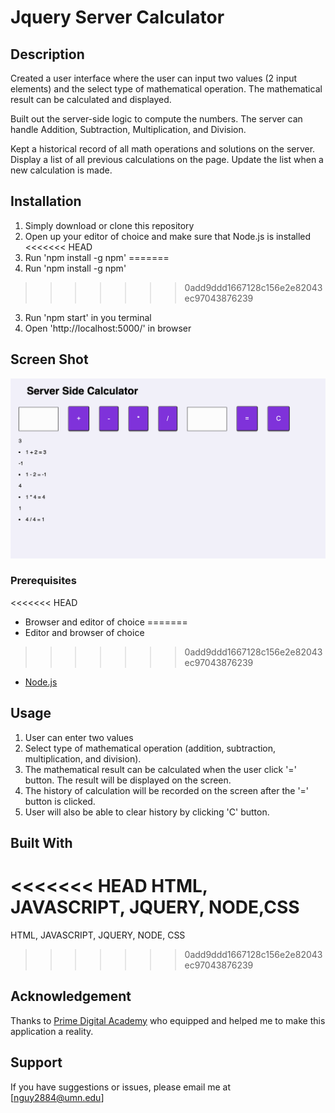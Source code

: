 # Jquery Server Calculator

## Description
Created a user interface where the user can input two values (2 input elements) and the select type of mathematical operation. The mathematical result can be calculated and displayed. 

Built out the server-side logic to compute the numbers. The server can handle Addition, Subtraction, Multiplication, and Division. 

Kept a historical record of all math operations and solutions on the server. Display a list of all previous calculations on the page. Update the list when a new calculation is made.

## Installation
1. Simply download or clone this repository
2. Open up your editor of choice and make sure that Node.js is installed 
<<<<<<< HEAD
3. Run 'npm install -g npm' 
=======
3. Run 'npm install -g npm'
>>>>>>> 0add9ddd1667128c156e2e82043ec97043876239
3. Run 'npm start' in you terminal 
4. Open 'http://localhost:5000/' in browser

## Screen Shot
![Calculator function](images/base.png)

### Prerequisites
<<<<<<< HEAD
- Browser and editor of choice 
=======
- Editor and browser of choice
>>>>>>> 0add9ddd1667128c156e2e82043ec97043876239
- [Node.js](https://nodejs.org/en/)

## Usage
1. User can enter two values 
2. Select type of mathematical operation (addition, subtraction, multiplication, and division).
3. The mathematical result can be calculated when the user click '=' button. The result will be displayed on the screen. 
4. The history of calculation will be recorded on the screen after the '=' button is clicked. 
5. User will also be able to clear history by clicking 'C' button. 

## Built With
<<<<<<< HEAD
HTML, JAVASCRIPT, JQUERY, NODE,CSS
=======
HTML, JAVASCRIPT, JQUERY, NODE, CSS
>>>>>>> 0add9ddd1667128c156e2e82043ec97043876239

## Acknowledgement
Thanks to [Prime Digital Academy](www.primeacademy.io) who equipped and helped me to make this application a reality. 

## Support
If you have suggestions or issues, please email me at [nguy2884@umn.edu]